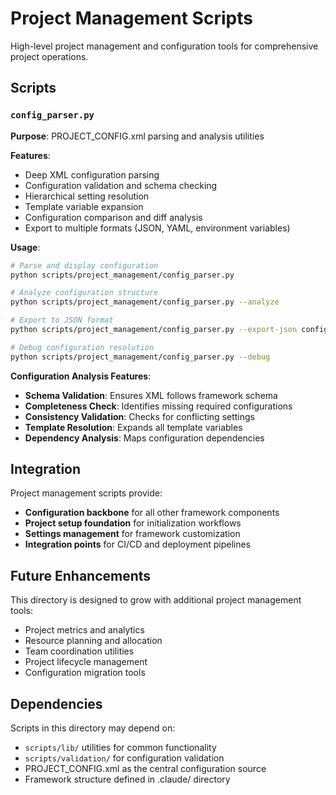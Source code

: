 # Project Management Scripts

High-level project management and configuration tools for comprehensive project operations.

## Scripts

### `config_parser.py`
**Purpose**: PROJECT_CONFIG.xml parsing and analysis utilities

**Features**:
- Deep XML configuration parsing
- Configuration validation and schema checking
- Hierarchical setting resolution
- Template variable expansion
- Configuration comparison and diff analysis
- Export to multiple formats (JSON, YAML, environment variables)

**Usage**:
```bash
# Parse and display configuration
python scripts/project_management/config_parser.py

# Analyze configuration structure
python scripts/project_management/config_parser.py --analyze

# Export to JSON format
python scripts/project_management/config_parser.py --export-json config.json

# Debug configuration resolution
python scripts/project_management/config_parser.py --debug
```

**Configuration Analysis Features**:
- **Schema Validation**: Ensures XML follows framework schema
- **Completeness Check**: Identifies missing required configurations
- **Consistency Validation**: Checks for conflicting settings
- **Template Resolution**: Expands all template variables
- **Dependency Analysis**: Maps configuration dependencies

## Integration

Project management scripts provide:
- **Configuration backbone** for all other framework components
- **Project setup foundation** for initialization workflows
- **Settings management** for framework customization
- **Integration points** for CI/CD and deployment pipelines

## Future Enhancements

This directory is designed to grow with additional project management tools:
- Project metrics and analytics
- Resource planning and allocation
- Team coordination utilities
- Project lifecycle management
- Configuration migration tools

## Dependencies

Scripts in this directory may depend on:
- `scripts/lib/` utilities for common functionality
- `scripts/validation/` for configuration validation
- PROJECT_CONFIG.xml as the central configuration source
- Framework structure defined in .claude/ directory